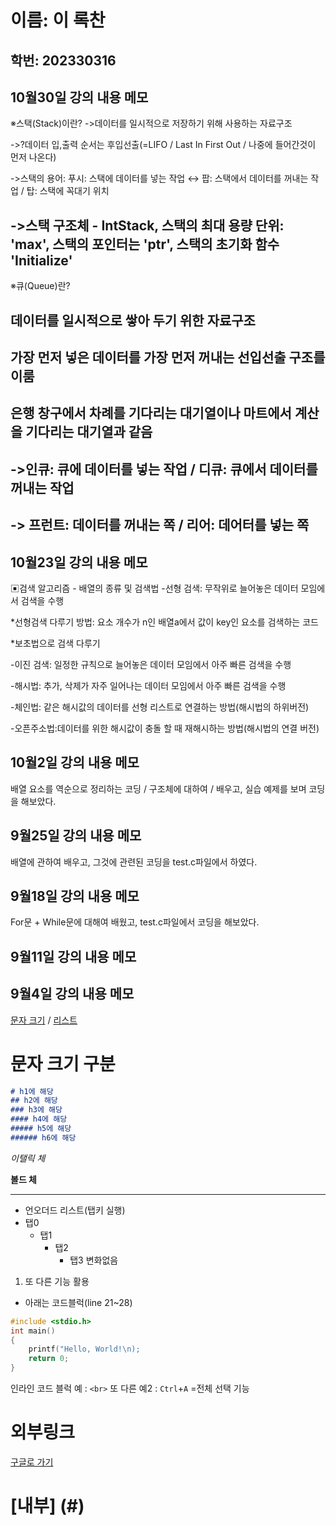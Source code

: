 # 이름: 이 록찬
## 학번: 202330316

## 10월30일 강의 내용 메모
※스택(Stack)이란?
->데이터를 일시적으로 저장하기 위해 사용하는 자료구조

->?데이터 입,출력 순서는 후입선출(=LIFO / Last In First Out / 나중에 들어간것이 먼저 나온다)

->스택의 용어:  푸시: 스택에 데이터를 넣는 작업 ↔ 팝: 스택에서 데이터를 꺼내는 작업 / 탑: 스택에 꼭대기 위치

->스택 구조체 - IntStack, 스택의 최대 용량 단위: 'max', 스택의 포인터는 'ptr', 스택의 초기화 함수 'Initialize'
---------------------------------------------------------------------------------------------------------
※큐(Queue)란?
## 데이터를 일시적으로 쌓아 두기 위한 자료구조
## 가장 먼저 넣은 데이터를 가장 먼저 꺼내는 선입선출 구조를 이룸
## 은행 창구에서 차례를 기다리는 대기열이나 마트에서 계산을 기다리는 대기열과 같음
## ->인큐: 큐에 데이터를 넣는 작업 / 디큐: 큐에서 데이터를 꺼내는 작업
## -> 프런트: 데이터를 꺼내는 쪽 / 리어: 데어터를 넣는 쪽


## 10월23일 강의 내용 메모
▣검색 알고리즘 - 배열의 종류 및 검색법
-선형 검색: 무작위로 늘어놓은 데이터 모임에서 검색을 수행

*선형검색 다루기 방법: 요소 개수가 n인 배열a에서 값이 key인 요소를 검색하는 코드

*보초법으로 검색 다루기

-이진 검색: 일정한 규칙으로 늘어놓은 데이터 모임에서 아주 빠른 검색을 수행

-해시법: 추가, 삭제가 자주 일어나는 데이터 모임에서 아주 빠른 검색을 수행

-체인법: 같은 해시값의 데이터를 선형 리스트로 연결하는 방법(해시법의 하위버전)

-오픈주소법:데이터를 위한 해시값이 충돌 할 때 재해시하는 방법(해시법의 연결 버전)


## 10월2일 강의 내용 메모
배열 요소를 역순으로 정리하는 코딩 / 구조체에 대하여 / 배우고, 실습 예제를 보며 코딩을 해보았다.

## 9월25일 강의 내용 메모
배열에 관하여 배우고, 그것에 관련된 코딩을 test.c파일에서 하였다.

## 9월18일 강의 내용 메모
For문 + While문에 대해여 배웠고, test.c파일에서 코딩을 해보았다.

## 9월11일 강의 내용 메모

## 9월4일 강의 내용 메모

[문자 크기](#h1에-해당) / [리스트](#리스트)
# 문자 크기 구분
```md
# h1에 해당
## h2에 해당
### h3에 해당
#### h4에 해당
##### h5에 해당
###### h6에 해당
```
*이탤릭 체*

**볼드 체**

--- 
* 언오더드 리스트(탭키 실행)
* 탭0
    * 탭1
        * 탭2
            * 탭3 변화없음

1. 또 다른 기능 활용

* 아래는 코드블럭(line 21~28)
```c
#include <stdio.h>
int main()
{
    printf("Hello, World!\n);
    return 0;
}
```
인라인 코드 블럭 예 : `<br>` 또 다른 예2 : `Ctrl`+`A` =전체 선택 기능

# 외부링크
[구글로 가기](https://google.com "구글 바로가기 링크")

# [내부] (#)